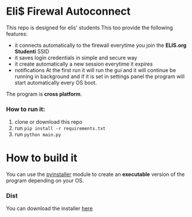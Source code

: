 # Eli$ Firewal Autoconnect
This repo is designed for elis' students
This too provide the following features:
- it connects automatically to the firewall everytime you join the **ELIS.org Studenti** SSID
- it saves login credentials in simple and secure way
- it create automatically a new session everytime it expires
- notifications
At the first run it will run the gui and it will continue be running in background and if it is set in settings panel the program will start automatically every OS boot.

The program is **cross platform**.

### How to run it:
1. clone or download this repo
2. run `pip install -r requirements.txt`
3. run `python main.py`

# How to build it
You can use the [pyinstaller](https://github.com/pyinstaller/pyinstaller) module to create an **executable** version of the program depending on your OS. 

### Dist 
You can download the installer [here](https://github.com/badr-elmazaz/Elis_Firewal_Autoconnect/releases/tag/v1.0.0)
